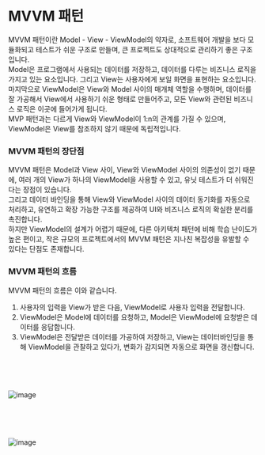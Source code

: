 # MVVM 패턴
MVVM 패턴이란 Model - View - ViewModel의 약자로, 소프트웨어 개발을 보다 모듈화되고 테스트가 쉬운 구조로 만들며, 큰 프로젝트도 상대적으로 관리하기 좋은 구조입니다.<br>
Model은 프로그램에서 사용되는 데이터를 저장하고, 데이터를 다루는 비즈니스 로직을 가지고 있는 요소입니다.
그리고 View는 사용자에게 보일 화면을 표현하는 요소입니다.
마지막으로 ViewModel은 View와 Model 사이의 매개체 역할을 수행하며, 데이터를 잘 가공해서 View에서 사용하기 쉬운 형태로 만들어주고, 모든 View와 관련된 비즈니스 로직은 이곳에 들어가게 됩니다.<br>
MVP 패턴과는 다르게 View와 ViewModel이 1:n의 관계를 가질 수 있으며, ViewModel은 View를 참조하지 않기 때문에 독립적입니다.

### MVVM 패턴의 장단점
MVVM 패턴은 Model과 View 사이, View와 ViewModel 사이의 의존성이 없기 때문에, 여러 개의 View가 하나의 ViewModel을 사용할 수 있고, 유닛 테스트가 더 쉬워진다는 장점이 있습니다.<br>
그리고 데이터 바인딩을 통해 View와 ViewModel 사이의 데이터 동기화를 자동으로 처리하고, 유연하고 확장 가능한 구조를 제공하여 UI와 비즈니스 로직의 확실한 분리를 촉진합니다.<br>
하지만 ViewModel의 설계가 어렵기 때문에, 다른 아키텍처 패턴에 비해 학습 난이도가 높은 편이고, 작은 규모의 프로젝트에서의 MVVM 패턴은 지나친 복잡성을 유발할 수 있다는 단점도 존재합니다.

### MVVM 패턴의 흐름
MVVM 패턴의 흐름은 이와 같습니다.<br>
1. 사용자의 입력을 View가 받은 다음, ViewModel로 사용자 입력을 전달합니다.
2. ViewModel은 Model에 데이터를 요청하고, Model은 ViewModel에 요청받은 데이터를 응답합니다.
3. ViewModel은 전달받은 데이터를 가공하여 저장하고, View는 데이터바인딩을 통해 ViewModel을 관찰하고 있다가, 변화가 감지되면 자동으로 화면을 갱신합니다.
<br>
<br>
<br>

![image](https://github.com/sdhong0609/tech-interview-study/assets/78577085/537aa20a-e099-4afb-b225-b3d03b981007)

<br>
<br>
<br>

![image](https://github.com/sdhong0609/tech-interview-study/assets/78577085/11fce7f1-93df-47e5-ad45-224c80711ff5)
